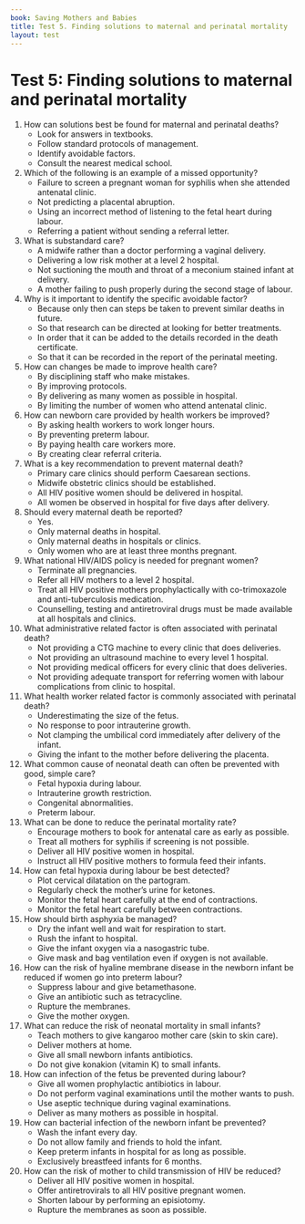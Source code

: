 ```yaml
---
book: Saving Mothers and Babies
title: Test 5. Finding solutions to maternal and perinatal mortality
layout: test
---
```


# Test 5: Finding solutions to maternal and perinatal mortality

1.	How can solutions best be found for maternal and perinatal deaths?
	-	Look for answers in textbooks.
	-	Follow standard protocols of management.
	+	Identify avoidable factors.
	-	Consult the nearest medical school.
2.	Which of the following is an example of a missed opportunity?
	+	Failure to screen a pregnant woman for syphilis when she attended antenatal clinic.
	-	Not predicting a placental abruption.
	-	Using an incorrect method of listening to the fetal heart during labour.
	-	Referring a patient without sending a referral letter.
3.	What is substandard care?
	-	A midwife rather than a doctor performing a vaginal delivery.
	-	Delivering a low risk mother at a level 2 hospital.
	+	Not suctioning the mouth and throat of a meconium stained infant at delivery.
	-	A mother failing to push properly during the second stage of labour.
4.	Why is it important to identify the specific avoidable factor?
	+	Because only then can steps be taken to prevent similar deaths in future.
	-	So that research can be directed at looking for better treatments.
	-	In order that it can be added to the details recorded in the death certificate.
	-	So that it can be recorded in the report of the perinatal meeting.
5.	How can changes be made to improve health care?
	-	By disciplining staff who make mistakes.
	+	By improving protocols.
	-	By delivering as many women as possible in hospital.
	-	By limiting the number of women who attend antenatal clinic.
6.	How can newborn care provided by health workers be improved?
	-	By asking health workers to work longer hours.
	-	By preventing preterm labour.
	-	By paying health care workers more.
	+	By creating clear referral criteria.
7.	What is a key recommendation to prevent maternal death?
	-	Primary care clinics should perform Caesarean sections.
	+	Midwife obstetric clinics should be established.
	-	All HIV positive women should be delivered in hospital.
	-	All women be observed in hospital for five days after delivery.
8.	Should every maternal death be reported?
	+	Yes.
	-	Only maternal deaths in hospital.
	-	Only maternal deaths in hospitals or clinics.
	-	Only women who are at least three months pregnant.
9.	What national HIV/AIDS policy is needed for pregnant women?
	-	Terminate all pregnancies.
	-	Refer all HIV mothers to a level 2 hospital.
	-	Treat all HIV positive mothers prophylactically with co-trimoxazole and anti-tuberculosis medication.
	+	Counselling, testing and antiretroviral drugs must be made available at all hospitals and clinics.
10.	What administrative related factor is often associated with perinatal death?
	-	Not providing a CTG machine to every clinic that does deliveries.
	-	Not providing an ultrasound machine to every level 1 hospital.
	-	Not providing medical officers for every clinic that does deliveries.
	+	Not providing adequate transport for referring women with labour complications from clinic to hospital.
11.	What health worker related factor is commonly associated with perinatal death?
	-	Underestimating the size of the fetus.
	+	No response to poor intrauterine growth.
	-	Not clamping the umbilical cord immediately after delivery of the infant.
	-	Giving the infant to the mother before delivering the placenta.
12.	What common cause of neonatal death can often be prevented with good, simple care?
	+	Fetal hypoxia during labour.
	-	Intrauterine growth restriction.
	-	Congenital abnormalities.
	-	Preterm labour.
13.	What can be done to reduce the perinatal mortality rate?
	+	Encourage mothers to book for antenatal care as early as possible.
	-	Treat all mothers for syphilis if screening is not possible.
	-	Deliver all HIV positive women in hospital.
	-	Instruct all HIV positive mothers to formula feed their infants.
14.	How can fetal hypoxia during labour be best detected?
	-	Plot cervical dilatation on the partogram.
	-	Regularly check the mother’s urine for ketones.
	+	Monitor the fetal heart carefully at the end of contractions.
	-	Monitor the fetal heart carefully between contractions.
15.	How should birth asphyxia be managed?
	-	Dry the infant well and wait for respiration to start.
	-	Rush the infant to hospital.
	-	Give the infant oxygen via a nasogastric tube.
	+	Give mask and bag ventilation even if oxygen is not available.
16.	How can the risk of hyaline membrane disease in the newborn infant be reduced if women go into preterm labour?
	+	Suppress labour and give betamethasone.
	-	Give an antibiotic such as tetracycline.
	-	Rupture the membranes.
	-	Give the mother oxygen.
17.	What can reduce the risk of neonatal mortality in small infants?
	+	Teach mothers to give kangaroo mother care (skin to skin care).
	-	Deliver mothers at home.
	-	Give all small newborn infants antibiotics.
	-	Do not give konakion (vitamin K) to small infants.
18.	How can infection of the fetus be prevented during labour?
	-	Give all women prophylactic antibiotics in labour.
	-	Do not perform vaginal examinations until the mother wants to push.
	+	Use aseptic technique during vaginal examinations.
	-	Deliver as many mothers as possible in hospital.
19.	How can bacterial infection of the newborn infant be prevented?
	-	Wash the infant every day.
	-	Do not allow family and friends to hold the infant.
	-	Keep preterm infants in hospital for as long as possible.
	+	Exclusively breastfeed infants for 6 months.
20.	How can the risk of mother to child transmission of HIV be reduced?
	-	Deliver all HIV positive women in hospital.
	+	Offer antiretrovirals to all HIV positive pregnant women.
	-	Shorten labour by performing an episiotomy.
	-	Rupture the membranes as soon as possible.
